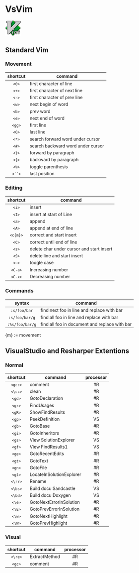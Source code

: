 # VsVim

<img src="./images/vimlogo.png" width="50px" />

## Standard Vim

### Movement

shortcut   | command
:---------:| ---------------------
`<0>`      | first character of line
`<+>`      | first character of next line
`<->`      | first character of prev line
`<w>`      | next begin of word
`<b>`      | prev word
`<e>`      | next end of word
`<gg>`     | first line
`<G>`      | last line
`<*>`      | search forward word under cursor
`<#>`      | search backward word under cursor
`<}>`      | forward by paragraph
`<{>`      | backward by paragraph
`<%>`      | toggle parenthesis
```<``>``` | last position

### Editing

shortcut| command
:------:|---------------------
`<i>`   | insert
`<I>`   | insert at start of Line
`<a>`   | append
`<A>`   | append at end of line
`<c{m}>`| correct and start insert
`<C>`   | correct until end of line
`<s>`   | delete char under cursor and start insert
`<S>`   | delete line and start insert
`<~>`   | toogle case
`<C-a>` | Increasing number
`<C-x>` | Decreasing number

### Commands

syntax         | command
:-------------:|---------------------
`:s/foo/bar`   | find next foo in line and replace with bar
`:s/foo/bar/g` | find all foo in line and replace with bar
`:%s/foo/bar/g`| find all foo in document and replace with bar

{m} := movement


## VisualStudio and Resharper Extentions

### Normal

shortcut| command										| processor
:------:|---------------------------|:---------:
`<gcc>` | comment										|#R
`<\cc>` | clean											|#R
`<gd>`  | GotoDeclaration						|#R
`<gr>`  | FindUsages								|#R
`<gR>`  | ShowFindResults						|#R
`<gp>`  | PeekDefinition						|VS
`<gb>`  | GotoBase									|#R
`<gi>`  | GotoInheritors						|#R
`<gs>`  | View SolutionExplorer			|VS
`<gf>`  | View FindResults1					|VS
`<ge>`  | GotoRecentEdits						|#R
`<gt>`  | GotoText									|#R
`<gn>`  | GotoFile									|#R
`<gl>`  | LocateInSolutionExplorer	|#R
`<\rr>` | Rename										|#R
`<\bs>` | Build docu Sandcastle			|VS
`<\bd>` | Build docu Doxygen				|VS
`<\e>`  | GotoNextErrorInSolution		|#R
`<\E>`  | GotoPrevErrorInSolution		|#R
`<\w>`  | GotoNextHighlight					|#R
`<\W>`  | GotoPrevHighlight					|#R

### Visual

|shortcut| command           | processor
|:------:|-------------------|:---------:
|`<\re>` | ExtractMethod		 |#R
|`<gc>`  | comment           |#R
